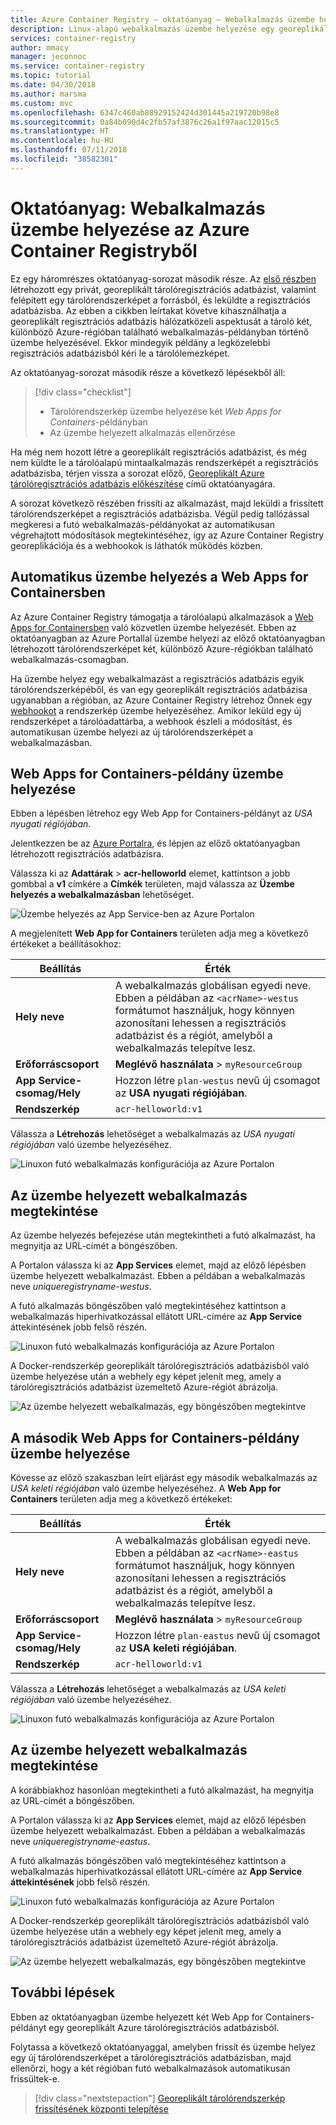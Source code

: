 ```yaml
---
title: Azure Container Registry – oktatóanyag – Webalkalmazás üzembe helyezése az Azure Container Registryből
description: Linux-alapú webalkalmazás üzembe helyezése egy georeplikált Azure tárolóregisztrációs adatbázis tárolórendszerképével. Ez egy háromrészes sorozat második része.
services: container-registry
author: mmacy
manager: jeconnoc
ms.service: container-registry
ms.topic: tutorial
ms.date: 04/30/2018
ms.author: marsma
ms.custom: mvc
ms.openlocfilehash: 6347c460ab88929152424d301445a219720b98e8
ms.sourcegitcommit: 0a84b090d4c2fb57af3876c26a1f97aac12015c5
ms.translationtype: HT
ms.contentlocale: hu-HU
ms.lasthandoff: 07/11/2018
ms.locfileid: "38582301"
---
```

# <a name="tutorial-deploy-web-app-from-azure-container-registry"></a>Oktatóanyag: Webalkalmazás üzembe helyezése az Azure Container Registryből

Ez egy háromrészes oktatóanyag-sorozat második része. Az [első részben](container-registry-tutorial-prepare-registry.md) létrehozott egy privát, georeplikált tárolóregisztrációs adatbázist, valamint felépített egy tárolórendszerképet a forrásból, és leküldte a regisztrációs adatbázisba. Az ebben a cikkben leírtakat követve kihasználhatja a georeplikált regisztrációs adatbázis hálózatközeli aspektusát a tároló két, különböző Azure-régióban található webalkalmazás-példányban történő üzembe helyezésével. Ekkor mindegyik példány a legközelebbi regisztrációs adatbázisból kéri le a tárolólemezképet.

Az oktatóanyag-sorozat második része a következő lépésekből áll:

> [!div class="checklist"]
> * Tárolórendszerkép üzembe helyezése két *Web Apps for Containers*-példányban
> * Az üzembe helyezett alkalmazás ellenőrzése

Ha még nem hozott létre a georeplikált regisztrációs adatbázist, és még nem küldte le a tárolóalapú mintaalkalmazás rendszerképét a regisztrációs adatbázisba, térjen vissza a sorozat előző, [Georeplikált Azure tárolóregisztrációs adatbázis előkészítése](container-registry-tutorial-prepare-registry.md) című oktatóanyagára.

A sorozat következő részében frissíti az alkalmazást, majd leküldi a frissített tárolórendszerképet a regisztrációs adatbázisba. Végül pedig tallózással megkeresi a futó webalkalmazás-példányokat az automatikusan végrehajtott módosítások megtekintéséhez, így az Azure Container Registry georeplikációja és a webhookok is láthatók működés közben.

## <a name="automatic-deployment-to-web-apps-for-containers"></a>Automatikus üzembe helyezés a Web Apps for Containersben

Az Azure Container Registry támogatja a tárolóalapú alkalmazások a [Web Apps for Containersben](../app-service/containers/index.yml) való közvetlen üzembe helyezését. Ebben az oktatóanyagban az Azure Portallal üzembe helyezi az előző oktatóanyagban létrehozott tárolórendszerképet két, különböző Azure-régiókban található webalkalmazás-csomagban.

Ha üzembe helyez egy webalkalmazást a regisztrációs adatbázis egyik tárolórendszerképéből, és van egy georeplikált regisztrációs adatbázisa ugyanabban a régióban, az Azure Container Registry létrehoz Önnek egy [webhookot](container-registry-webhook.md) a rendszerkép üzembe helyezéséhez. Amikor leküld egy új rendszerképet a tárolóadattárba, a webhook észleli a módosítást, és automatikusan üzembe helyezi az új tárolórendszerképet a webalkalmazásban.

## <a name="deploy-a-web-app-for-containers-instance"></a>Web Apps for Containers-példány üzembe helyezése

Ebben a lépésben létrehoz egy Web App for Containers-példányt az *USA nyugati régiójában*.

Jelentkezzen be az [Azure Portalra](https://portal.azure.com), és lépjen az előző oktatóanyagban létrehozott regisztrációs adatbázisra.

Válassza ki az **Adattárak** > **acr-helloworld** elemet, kattintson a jobb gombbal a **v1** címkére a **Címkék** területen, majd válassza az **Üzembe helyezés a webalkalmazásban** lehetőséget.

![Üzembe helyezés az App Service-ben az Azure Portalon][deploy-app-portal-01]

A megjelenített **Web App for Containers** területen adja meg a következő értékeket a beállításokhoz:

| Beállítás | Érték |
|---|---|
| **Hely neve** | A webalkalmazás globálisan egyedi neve. Ebben a példában az `<acrName>-westus` formátumot használjuk, hogy könnyen azonosítani lehessen a regisztrációs adatbázist és a régiót, amelyből a webalkalmazás telepítve lesz. |
| **Erőforráscsoport** | **Meglévő használata** > `myResourceGroup` |
| **App Service-csomag/Hely** | Hozzon létre `plan-westus` nevű új csomagot az **USA nyugati régiójában**. |
| **Rendszerkép** | `acr-helloworld:v1`

Válassza a **Létrehozás** lehetőséget a webalkalmazás az *USA nyugati régiójában* való üzembe helyezéséhez.

![Linuxon futó webalkalmazás konfigurációja az Azure Portalon][deploy-app-portal-02]

## <a name="view-the-deployed-web-app"></a>Az üzembe helyezett webalkalmazás megtekintése

Az üzembe helyezés befejezése után megtekintheti a futó alkalmazást, ha megnyitja az URL-címét a böngészőben.

A Portalon válassza ki az **App Services** elemet, majd az előző lépésben üzembe helyezett webalkalmazást. Ebben a példában a webalkalmazás neve *uniqueregistryname-westus*.

A futó alkalmazás böngészőben való megtekintéséhez kattintson a webalkalmazás hiperhivatkozással ellátott URL-címére az **App Service** áttekintésének jobb felső részén.

![Linuxon futó webalkalmazás konfigurációja az Azure Portalon][deploy-app-portal-04]

A Docker-rendszerkép georeplikált tárolóregisztrációs adatbázisból való üzembe helyezése után a webhely egy képet jelenít meg, amely a tárolóregisztrációs adatbázist üzemeltető Azure-régiót ábrázolja.

![Az üzembe helyezett webalkalmazás, egy böngészőben megtekintve][deployed-app-westus]

## <a name="deploy-second-web-app-for-containers-instance"></a>A második Web Apps for Containers-példány üzembe helyezése

Kövesse az előző szakaszban leírt eljárást egy második webalkalmazás az *USA keleti régiójában* való üzembe helyezéséhez. A **Web App for Containers** területen adja meg a következő értékeket:

| Beállítás | Érték |
|---|---|
| **Hely neve** | A webalkalmazás globálisan egyedi neve. Ebben a példában az `<acrName>-eastus` formátumot használjuk, hogy könnyen azonosítani lehessen a regisztrációs adatbázist és a régiót, amelyből a webalkalmazás telepítve lesz. |
| **Erőforráscsoport** | **Meglévő használata** > `myResourceGroup` |
| **App Service-csomag/Hely** | Hozzon létre `plan-eastus` nevű új csomagot az **USA keleti régiójában**. |
| **Rendszerkép** | `acr-helloworld:v1`

Válassza a **Létrehozás** lehetőséget a webalkalmazás az *USA keleti régiójában* való üzembe helyezéséhez.

![Linuxon futó webalkalmazás konfigurációja az Azure Portalon][deploy-app-portal-06]

## <a name="view-the-deployed-web-app"></a>Az üzembe helyezett webalkalmazás megtekintése

A korábbiakhoz hasonlóan megtekintheti a futó alkalmazást, ha megnyitja az URL-címét a böngészőben.

A Portalon válassza ki az **App Services** elemet, majd az előző lépésben üzembe helyezett webalkalmazást. Ebben a példában a webalkalmazás neve *uniqueregistryname-eastus*.

A futó alkalmazás böngészőben való megtekintéséhez kattintson a webalkalmazás hiperhivatkozással ellátott URL-címére az **App Service áttekintésének** jobb felső részén.

![Linuxon futó webalkalmazás konfigurációja az Azure Portalon][deploy-app-portal-07]

A Docker-rendszerkép georeplikált tárolóregisztrációs adatbázisból való üzembe helyezése után a webhely egy képet jelenít meg, amely a tárolóregisztrációs adatbázist üzemeltető Azure-régiót ábrázolja.

![Az üzembe helyezett webalkalmazás, egy böngészőben megtekintve][deployed-app-eastus]

## <a name="next-steps"></a>További lépések

Ebben az oktatóanyagban üzembe helyezett két Web App for Containers-példányt egy georeplikált Azure tárolóregisztrációs adatbázisból.

Folytassa a következő oktatóanyaggal, amelyben frissít és üzembe helyez egy új tárolórendszerképet a tárolóregisztrációs adatbázisban, majd ellenőrzi, hogy a két régióban futó webalkalmazások automatikusan frissültek-e.

> [!div class="nextstepaction"]
> [Georeplikált tárolórendszerkép frissítésének központi telepítése](./container-registry-tutorial-deploy-update.md)

<!-- IMAGES -->
[deploy-app-portal-01]: ./media/container-registry-tutorial-deploy-app/deploy-app-portal-01.png
[deploy-app-portal-02]: ./media/container-registry-tutorial-deploy-app/deploy-app-portal-02.png
[deploy-app-portal-03]: ./media/container-registry-tutorial-deploy-app/deploy-app-portal-03.png
[deploy-app-portal-04]: ./media/container-registry-tutorial-deploy-app/deploy-app-portal-04.png
[deploy-app-portal-05]: ./media/container-registry-tutorial-deploy-app/deploy-app-portal-05.png
[deploy-app-portal-06]: ./media/container-registry-tutorial-deploy-app/deploy-app-portal-06.png
[deploy-app-portal-07]: ./media/container-registry-tutorial-deploy-app/deploy-app-portal-07.png
[deployed-app-westus]: ./media/container-registry-tutorial-deploy-app/deployed-app-westus.png
[deployed-app-eastus]: ./media/container-registry-tutorial-deploy-app/deployed-app-eastus.png